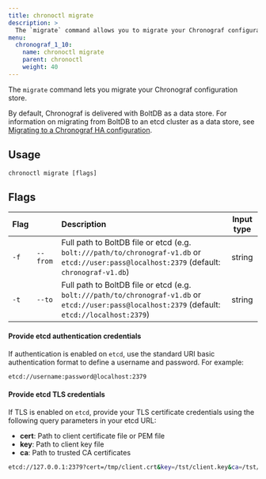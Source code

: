 ```yaml
---
title: chronoctl migrate
description: >
  The `migrate` command allows you to migrate your Chronograf configuration store.
menu:
  chronograf_1_10:
    name: chronoctl migrate
    parent: chronoctl
    weight: 40
---
```


The `migrate` command lets you migrate your Chronograf configuration store.

By default, Chronograf is delivered with BoltDB as a data store. For information on migrating from BoltDB to an etcd cluster as a data store,
see [Migrating to a Chronograf HA configuration](/chronograf/v1.10/administration/migrate-to-high-availability).

## Usage
```
chronoctl migrate [flags]
```

## Flags
| Flag |          | Description                                                                                                                                       | Input type  |
|:---- |:---      |:-----------                                                                                                                                       |:----------: |
| `-f` | `--from` | Full path to BoltDB file or etcd (e.g. `bolt:///path/to/chronograf-v1.db` or `etcd://user:pass@localhost:2379` (default: `chronograf-v1.db`)      | string      |
| `-t` | `--to`   | Full path to BoltDB file or etcd (e.g. `bolt:///path/to/chronograf-v1.db` or `etcd://user:pass@localhost:2379` (default: `etcd://localhost:2379`) | string      |

#### Provide etcd authentication credentials
If authentication is enabled on `etcd`, use the standard URI basic
authentication format to define a username and password. For example:

```sh
etcd://username:password@localhost:2379
```

#### Provide etcd TLS credentials
If TLS is enabled on `etcd`, provide your TLS certificate credentials using
the following query parameters in your etcd URL:

- **cert**: Path to client certificate file or PEM file
- **key**: Path to client key file
- **ca**: Path to trusted CA certificates

```sh
etcd://127.0.0.1:2379?cert=/tmp/client.crt&key=/tst/client.key&ca=/tst/ca.crt
```
